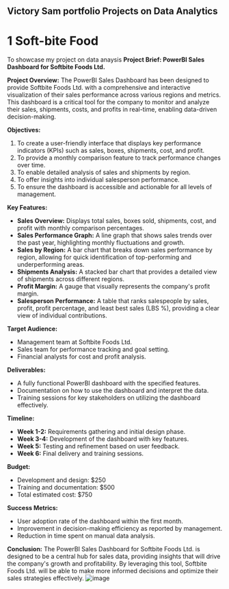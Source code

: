 ## Victory Sam portfolio Projects on Data Analytics
# 1 Soft-bite Food
To showcase my project on data anaysis
**Project Brief: PowerBI Sales Dashboard for Softbite Foods Ltd.**

**Project Overview:**
The PowerBI Sales Dashboard has been designed to provide Softbite Foods Ltd. with a comprehensive and interactive visualization of their sales performance across various regions and metrics. This dashboard is a critical tool for the company to monitor and analyze their sales, shipments, costs, and profits in real-time, enabling data-driven decision-making.

**Objectives:**
1. To create a user-friendly interface that displays key performance indicators (KPIs) such as sales, boxes, shipments, cost, and profit.
2. To provide a monthly comparison feature to track performance changes over time.
3. To enable detailed analysis of sales and shipments by region.
4. To offer insights into individual salesperson performance.
5. To ensure the dashboard is accessible and actionable for all levels of management.

**Key Features:**
- **Sales Overview:** Displays total sales, boxes sold, shipments, cost, and profit with monthly comparison percentages.
- **Sales Performance Graph:** A line graph that shows sales trends over the past year, highlighting monthly fluctuations and growth.
- **Sales by Region:** A bar chart that breaks down sales performance by region, allowing for quick identification of top-performing and underperforming areas.
- **Shipments Analysis:** A stacked bar chart that provides a detailed view of shipments across different regions.
- **Profit Margin:** A gauge that visually represents the company's profit margin.
- **Salesperson Performance:** A table that ranks salespeople by sales, profit, profit percentage, and least best sales (LBS %), providing a clear view of individual contributions.

**Target Audience:**
- Management team at Softbite Foods Ltd.
- Sales team for performance tracking and goal setting.
- Financial analysts for cost and profit analysis.

**Deliverables:**
- A fully functional PowerBI dashboard with the specified features.
- Documentation on how to use the dashboard and interpret the data.
- Training sessions for key stakeholders on utilizing the dashboard effectively.

**Timeline:**
- **Week 1-2:** Requirements gathering and initial design phase.
- **Week 3-4:** Development of the dashboard with key features.
- **Week 5:** Testing and refinement based on user feedback.
- **Week 6:** Final delivery and training sessions.

**Budget:**
- Development and design: $250
- Training and documentation: $500
- Total estimated cost: $750

**Success Metrics:**
- User adoption rate of the dashboard within the first month.
- Improvement in decision-making efficiency as reported by management.
- Reduction in time spent on manual data analysis.

**Conclusion:**
The PowerBI Sales Dashboard for Softbite Foods Ltd. is designed to be a central hub for sales data, providing insights that will drive the company's growth and profitability. By leveraging this tool, Softbite Foods Ltd. will be able to make more informed decisions and optimize their sales strategies effectively.
![image](https://github.com/user-attachments/assets/c1999188-f4fe-40e8-9602-2a81a472d3c8)
